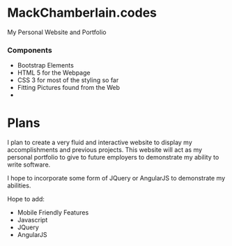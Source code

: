 # MackChamberlain.codes
My Personal Website and Portfolio

### Components
* Bootstrap Elements
* HTML 5 for the Webpage
* CSS 3 for most of the styling so far
* Fitting Pictures found from the Web
* 
# Plans
I plan to create a very fluid and interactive website to display my accomplishments and previous projects.
This website will act as my personal portfolio to give to future employers to demonstrate my ability to write software.

I hope to incorporate some form of JQuery or AngularJS to demonstrate my abilities.

Hope to add:
* Mobile Friendly Features
* Javascript
* JQuery
* AngularJS
